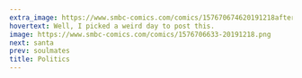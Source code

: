 ```yaml
---
extra_image: https://www.smbc-comics.com/comics/157670674620191218after.png
hovertext: Well, I picked a weird day to post this.
image: https://www.smbc-comics.com/comics/1576706633-20191218.png
next: santa
prev: soulmates
title: Politics
---
```

